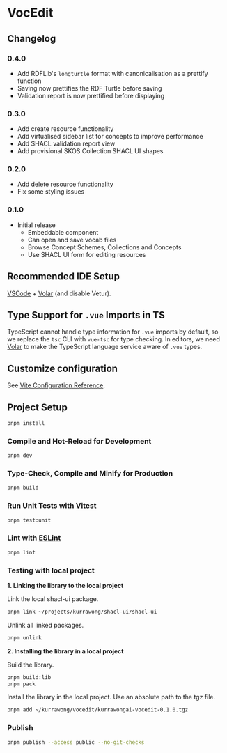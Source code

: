 # VocEdit

## Changelog

### 0.4.0

- Add RDFLib's `longturtle` format with canonicalisation as a prettify function
- Saving now prettifies the RDF Turtle before saving
- Validation report is now prettified before displaying

### 0.3.0

- Add create resource functionality
- Add virtualised sidebar list for concepts to improve performance
- Add SHACL validation report view
- Add provisional SKOS Collection SHACL UI shapes

### 0.2.0

- Add delete resource functionality
- Fix some styling issues

### 0.1.0

- Initial release
  - Embeddable component
  - Can open and save vocab files
  - Browse Concept Schemes, Collections and Concepts
  - Use SHACL UI form for editing resources

## Recommended IDE Setup

[VSCode](https://code.visualstudio.com/) + [Volar](https://marketplace.visualstudio.com/items?itemName=Vue.volar) (and disable Vetur).

## Type Support for `.vue` Imports in TS

TypeScript cannot handle type information for `.vue` imports by default, so we replace the `tsc` CLI with `vue-tsc` for type checking. In editors, we need [Volar](https://marketplace.visualstudio.com/items?itemName=Vue.volar) to make the TypeScript language service aware of `.vue` types.

## Customize configuration

See [Vite Configuration Reference](https://vite.dev/config/).

## Project Setup

```sh
pnpm install
```

### Compile and Hot-Reload for Development

```sh
pnpm dev
```

### Type-Check, Compile and Minify for Production

```sh
pnpm build
```

### Run Unit Tests with [Vitest](https://vitest.dev/)

```sh
pnpm test:unit
```

### Lint with [ESLint](https://eslint.org/)

```sh
pnpm lint
```

### Testing with local project

**1. Linking the library to the local project**

Link the local shacl-ui package.

```sh
pnpm link ~/projects/kurrawong/shacl-ui/shacl-ui
```

Unlink all linked packages.

```sh
pnpm unlink
```

**2. Installing the library in a local project**

Build the library.

```sh
pnpm build:lib
pnpm pack
```

Install the library in the local project. Use an absolute path to the tgz file.

```sh
pnpm add ~/kurrawong/vocedit/kurrawongai-vocedit-0.1.0.tgz
```

### Publish

```sh
pnpm publish --access public --no-git-checks
```
